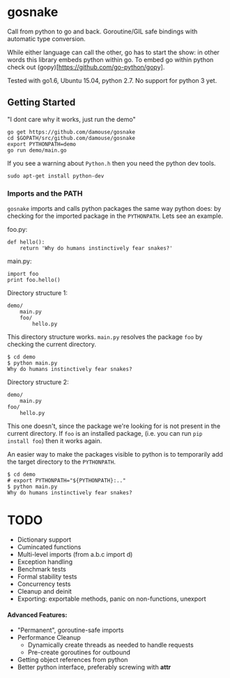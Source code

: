 # gosnake

Call from python to go and back. Goroutine/GIL safe bindings with automatic type conversion. 

While either language can call the other, go has to start the show: in other words this library embeds python within go. To embed go within python check out (gopy)[https://github.com/go-python/gopy].

Tested with go1.6, Ubuntu 15.04, python 2.7. No support for python 3 yet. 

## Getting Started

"I dont care why it works, just run the demo"

```
go get https://github.com/damouse/gosnake
cd $GOPATH/src/github.com/damouse/gosnake
export PYTHONPATH=demo
go run demo/main.go
```

If you see a warning about `Python.h` then you need the python dev tools.

```
sudo apt-get install python-dev
```

### Imports and the PATH

`gosnake` imports and calls python packages the same way python does: by checking for the imported package in the `PYTHONPATH`. Lets see an example.

foo.py:

```
def hello():
    return 'Why do humans instinctively fear snakes?'
```

main.py:

```
import foo
print foo.hello()
```

Directory structure 1:

```
demo/
    main.py
    foo/
        hello.py
```

This directory structure works. `main.py` resolves the package `foo` by checking the current directory. 

```
$ cd demo
$ python main.py 
Why do humans instinctively fear snakes?
```

Directory structure 2:

```
demo/
    main.py
foo/
    hello.py
```

This one doesn't, since the package we're looking for is not present in the current directory. If `foo` is an installed package, (i.e. you can run `pip install foo`) then it works again.

An easier way to make the packages visible to python is to temporarily add the target directory to the `PYTHONPATH`.

```
$ cd demo
# export PYTHONPATH="${PYTHONPATH}:.."
$ python main.py 
Why do humans instinctively fear snakes?
```

# TODO

- Dictionary support
- Cumincated functions
- Multi-level imports (from a.b.c import d)
- Exception handling
- Benchmark tests
- Formal stability tests
- Concurrency tests
- Cleanup and deinit 
- Exporting: exportable methods, panic on non-functions, unexport

#### Advanced Features:

- "Permanent", goroutine-safe imports
- Performance Cleanup
    - Dynamically create threads as needed to handle requests
    - Pre-create goroutines for outbound
- Getting object references from python
- Better python interface, preferably screwing with  __attr__
